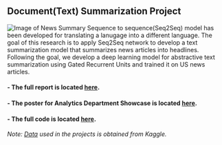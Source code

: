 ## Document(Text) Summarization Project

![Image of News Summary](https://github.com/sooeun67/Neural-Networks-and-Deep-Learning/blob/master/Project/news_image.PNG)
Sequence to sequence(Seq2Seq) model has been developed for translating a lanugage into a different language. The goal of this research is to apply Seq2Seq network to develop a text summarization model that summarizes news articles into headlines. Following the goal, we develop a deep learning model for abstractive text summarization using Gated Recurrent Units and trained it on US news articles.

#### - The full report is located [here](https://github.com/sooeun67/ANLY-590/blob/master/Project/report-document-summarization.pdf).

#### - The poster for Analytics Department Showcase is located [here](https://github.com/sooeun67/ANLY-590/blob/master/Project/poster-document-summarization.pdf).

#### - The full code is located [here](https://github.com/sooeun67/ANLY-590/blob/master/Project/code-document-summarization.ipynb).

_Note: [Data](https://github.com/sooeun67/ANLY-590/blob/master/Project/news_input.csv) used in the projects is obtained from Kaggle._
